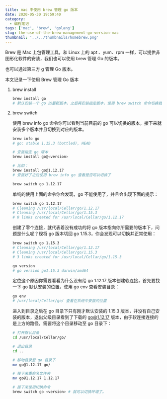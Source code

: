 ```yaml
---
title: mac 中使用 brew 管理 go 版本
date: 2020-05-30 19:59:40
category:
  - 编程笔记
tags: ['mac', 'brew', 'golang']
slug: the-use-of-the-brew-management-go-version-mac
thumbnail: '../../thumbnails/homebrew.png'
---
```


Brew 是 Mac 上包管理工具，和 Linux 上的 apt 、yum、rpm 一样，可以提供非图形化软件的安装，我们也可以使用 brew 管理 Go 的版本。

也可以通过第三方 [g](/blog/golang-development-environment-to-build) 管理 Go 版本。

本文记录一下使用 Brew 管理 Go 版本

1. brew install

   ```bash
   brew install go
   # 默认安装一个 go 的最新版本，之后再安装指定版本，使用 brew switch 命令切换就可以了
   ```

2. brew switch

   使用 brew info go 命令你可以看到当前目前的 go 可以切换的版本，接下来就安装多个版本并且切换到对应的版本。

   ```bash
   brew info go
   # go: stable 1.15.3 (bottled), HEAD
   ```

   ```bash
   # 安装指定 go 版本
   brew install go@<version>

   # 比如：
   brew install go@1.12.17
   # 安装好了之后使用 brew info go 查看是否可以切换了
   ```

   ```bash
   brew switch go 1.12.17
   ```

   单纯的使用上面的命令你会发现，go 不能使用了，并且会出现下面的提示：

   ```bash
   brew switch go 1.12.17
   # Cleaning /usr/local/Cellar/go/1.12.17
   # Cleaning /usr/local/Cellar/go/1.15.3
   # 0 links created for /usr/local/Cellar/go/1.12.17
   ```

   创建了零个连接，就代表着没有成功的将 go 版本指向你所需要的版本下，问题是什么呢？现将 go 版本切回 go 1.15.3，你会发现可以切换并正常使用：

   ```bash
   brew switch go 1.15.3
   # Cleaning /usr/local/Cellar/go/1.12.17
   # Cleaning /usr/local/Cellar/go/1.15.3
   # 3 links created for /usr/local/Cellar/go/1.15.3
   ```

   ```bash
   go version
   # go version go1.15.3 darwin/amd64
   ```

   定位这个原因你需要看看为什么没有给 go 1.12.17 版本创建软连接，首先要找一下 go 默认安装的位置，使用 go env 查看安装目录：

   ```bash
   go env
   # /usr/local/Cellar/go/ 查看在系统中安装的位置
   ```

   进入到目录之后在 go 目录下只有刚才默认安装的 1.15.3 版本，并没有自己安装的版本，退出父级目录看到了下载的 go@1.12.17 版本，由于软连接连接的是上方的路径，需要将这个目录移动至 go 目录下：

   ```bash
   # 打开默认目录
   cd /usr/local/Cellar/go/

   # 退出目录
   cd ..

   # 移动目录至 go 目录下
   mv go@1.12.17 go/

   # 接下来重命名文件夹
   mv go@1.12.17 1.12.17

   # 接下来使用切换命令
   brew switch go <version> # 就可以切换环境了。
   ```
